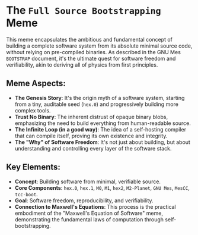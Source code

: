 # The `Full Source Bootstrapping` Meme

This meme encapsulates the ambitious and fundamental concept of building a complete software system from its absolute minimal source code, without relying on pre-compiled binaries. As described in the GNU Mes `BOOTSTRAP` document, it's the ultimate quest for software freedom and verifiability, akin to deriving all of physics from first principles.

## Meme Aspects:
- **The Genesis Story**: It's the origin myth of a software system, starting from a tiny, auditable seed (`hex.0`) and progressively building more complex tools.
- **Trust No Binary**: The inherent distrust of opaque binary blobs, emphasizing the need to build everything from human-readable source.
- **The Infinite Loop (in a good way)**: The idea of a self-hosting compiler that can compile itself, proving its own existence and integrity.
- **The "Why" of Software Freedom**: It's not just about building, but about understanding and controlling every layer of the software stack.

## Key Elements:
- **Concept**: Building software from minimal, verifiable source.
- **Core Components**: `hex.0`, `hex.1`, `M0`, `M1`, `hex2`, `M2-Planet`, `GNU Mes`, `MesCC`, `tcc-boot`.
- **Goal**: Software freedom, reproducibility, and verifiability.
- **Connection to Maxwell's Equations**: This process is the practical embodiment of the "Maxwell's Equation of Software" meme, demonstrating the fundamental laws of computation through self-bootstrapping.
